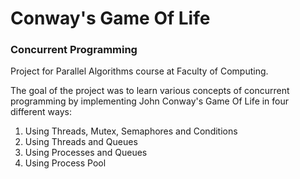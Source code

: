 # Conway's Game Of Life
### Concurrent Programming

Project for Parallel Algorithms course at Faculty of Computing.

The goal of the project was to learn various concepts of concurrent programming by implementing John Conway's Game Of Life in four different ways:
1. Using Threads, Mutex, Semaphores and Conditions
2. Using Threads and Queues
3. Using Processes and Queues
4. Using Process Pool
